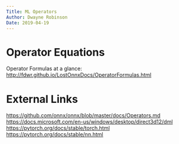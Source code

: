 ```yaml
---
Title: ML Operators
Author: Dwayne Robinson
Date: 2019-04-19
---
```


# Operator Equations

Operator Formulas at a glance: http://fdwr.github.io/LostOnnxDocs/OperatorFormulas.html

# External Links

https://github.com/onnx/onnx/blob/master/docs/Operators.md  
https://docs.microsoft.com/en-us/windows/desktop/direct3d12/dml  
https://pytorch.org/docs/stable/torch.html  
https://pytorch.org/docs/stable/nn.html  
